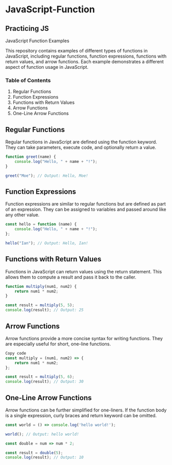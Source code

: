 # JavaScript-Function
## Practicing JS

JavaScript Function Examples

This repository contains examples of different types of functions in JavaScript, including regular functions, function expressions, functions with return values, and arrow functions. Each example demonstrates a different aspect of function usage in JavaScript.

### Table of Contents
1. Regular Functions
2. Function Expressions
3. Functions with Return Values
4. Arrow Functions
5. One-Line Arrow Functions

## Regular Functions
Regular functions in JavaScript are defined using the function keyword. They can take parameters, execute code, and optionally return a value.

```javascript
function greet(name) {
    console.log("Hello, " + name + "!");
}

greet("Moe"); // Output: Hello, Moe!
```

## Function Expressions
Function expressions are similar to regular functions but are defined as part of an expression. They can be assigned to variables and passed around like any other value.

```javascript
const hello = function (name) {
    console.log("Hello, " + name + "!");
};

hello("Ian"); // Output: Hello, Ian!
```

## Functions with Return Values
Functions in JavaScript can return values using the return statement. This allows them to compute a result and pass it back to the caller.

```javascript
function multiply(num1, num2) {
    return num1 * num2;
}

const result = multiply(5, 5);
console.log(result); // Output: 25
```

## Arrow Functions
Arrow functions provide a more concise syntax for writing functions. They are especially useful for short, one-line functions.

```javascript
Copy code
const multiply = (num1, num2) => {
    return num1 * num2;
};

const result = multiply(5, 6);
console.log(result); // Output: 30
```

## One-Line Arrow Functions

Arrow functions can be further simplified for one-liners. If the function body is a single expression, curly braces and return keyword can be omitted.

```javascript
const world = () => console.log('hello world!');

world(); // Output: hello world!
```
```javascript
const double = num => num * 2;

const result = double(5);
console.log(result); // Output: 10
```
